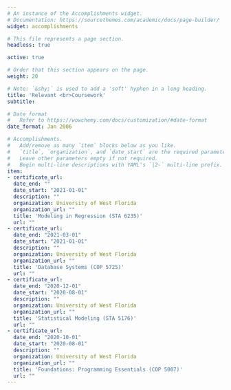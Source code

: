 ```yaml
---
# An instance of the Accomplishments widget.
# Documentation: https://sourcethemes.com/academic/docs/page-builder/
widget: accomplishments

# This file represents a page section.
headless: true

active: true 

# Order that this section appears on the page.
weight: 20

# Note: `&shy;` is used to add a 'soft' hyphen in a long heading.
title: 'Relevant <br>Coursework'
subtitle:

# Date format
#   Refer to https://wowchemy.com/docs/customization/#date-format
date_format: Jan 2006

# Accomplishments.
#   Add/remove as many `item` blocks below as you like.
#   `title`, `organization`, and `date_start` are the required parameters.
#   Leave other parameters empty if not required.
#   Begin multi-line descriptions with YAML's `|2-` multi-line prefix.
item:
- certificate_url:
  date_end: ""
  date_start: "2021-01-01"
  description: ""
  organization: University of West Florida
  organization_url: ""
  title: 'Modeling in Regression (STA 6235)'
  url: ""
- certificate_url:
  date_end: "2021-03-01"
  date_start: "2021-01-01"
  description: ""
  organization: University of West Florida
  organization_url: ""
  title: 'Database Systems (COP 5725)'
  url: ""
- certificate_url:
  date_end: "2020-12-01"
  date_start: "2020-08-01"
  description: ""
  organization: University of West Florida
  organization_url: ""
  title: 'Statistical Modeling (STA 5176)'
  url: ""
- certificate_url:
  date_end: "2020-10-01"
  date_start: "2020-08-01"
  description: ""
  organization: University of West Florida
  organization_url: ""
  title: 'Foundations: Programming Essentials (COP 5007)'
  url: ""
---
```

  
